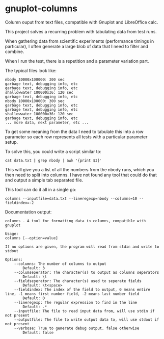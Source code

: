 gnuplot-columns
===============

Column ouput from text files, compatible with Gnuplot and LibreOffice calc.

This project solves a recurring problem with tabulating data from test runs.

When gathering data from scientific experiments (performance timings in particular), I often generate a large blob of data that I need to filter and combine.

When I run the test, there is a repetition and a parameter variation part.

The typical files look like:
  	
	nbody 10000x100000: 300 sec
	garbage text, debugging info, etc
	garbage text, debugging info, etc
	shallowwater 100000x36: 120 sec 
	garbage text, debugging info, etc
	nbody 10000x100000: 300 sec
	garbage text, debugging info, etc
	garbage text, debugging info, etc
	shallowwater 100000x36: 120 sec 
	garbage text, debugging info, etc
	... more data, next parameter, etc ...


To get some meaning from the data I need to tabulate this into a row parameter so each row represents all tests with a particular parameter setup.

To solve this, you could write a script similar to:
  
	cat data.txt | grep nbody | awk '{print $3}'

This will give you a list of all the numbers from the nbody runs, which you then need to split into columns. I have not found any tool that could do that and output a simple tab separated file.

This tool can do it all in a single go:
  
	columns --inputfile=data.txt --lineregexp=nbody --columns=10 --fieldindex=-2

Documentation output:

	columns - A tool for formatting data in columns, compatible with gnuplot
	
	Usage: 
	columns [--option=value]
	
	If no options are given, the program will read from stdin and write to stdout
	
	Options:
		--columns: The number of columns to output
			Default: 3
		--columseperator: The character(s) to output as columns seperators
			Default: \t
		--fieldseperator: The character(s) used to seperate fields
			Default: \t<space>
		--fieldindex: The index of the field to output, 0 means entire line, -1 means first number field, -2 means last number field
			Default: 0
		--lineregexp: The regular expression to find in the line
			Default: .*
		--inputfile: The file to read input data from, will use stdin if not present
		--outputfile: The file to write output data to, will use stdout if not present
		--verbose: True to generate debug output, false otherwise
			Default: false